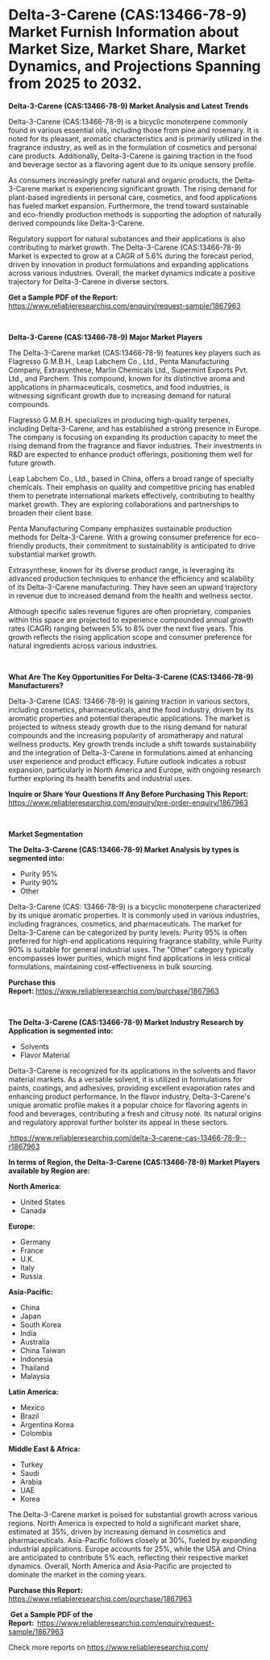 <p><h1>Delta-3-Carene (CAS:13466-78-9) Market Furnish Information about Market Size, Market Share, Market Dynamics, and Projections Spanning from 2025 to 2032.</h1></p><p><strong>Delta-3-Carene (CAS:13466-78-9) Market Analysis and Latest Trends</strong></p>
<p><p>Delta-3-Carene (CAS:13466-78-9) is a bicyclic monoterpene commonly found in various essential oils, including those from pine and rosemary. It is noted for its pleasant, aromatic characteristics and is primarily utilized in the fragrance industry, as well as in the formulation of cosmetics and personal care products. Additionally, Delta-3-Carene is gaining traction in the food and beverage sector as a flavoring agent due to its unique sensory profile.</p><p>As consumers increasingly prefer natural and organic products, the Delta-3-Carene market is experiencing significant growth. The rising demand for plant-based ingredients in personal care, cosmetics, and food applications has fueled market expansion. Furthermore, the trend toward sustainable and eco-friendly production methods is supporting the adoption of naturally derived compounds like Delta-3-Carene. </p><p>Regulatory support for natural substances and their applications is also contributing to market growth. The Delta-3-Carene (CAS:13466-78-9) Market is expected to grow at a CAGR of 5.6% during the forecast period, driven by innovation in product formulations and expanding applications across various industries. Overall, the market dynamics indicate a positive trajectory for Delta-3-Carene in diverse sectors.</p></p>
<p><strong>Get a Sample PDF of the Report:&nbsp;</strong> <a href="https://www.reliableresearchiq.com/enquiry/request-sample/1867963?utm_campaign=1842&utm_medium=2&utm_source=Github&utm_content=ia&utm_term=04022025&utm_id=delta-3-carene-cas13466-78-9">https://www.reliableresearchiq.com/enquiry/request-sample/1867963</a></p>
<p>&nbsp;</p>
<p><strong>Delta-3-Carene (CAS:13466-78-9) Major Market Players</strong></p>
<p><p>The Delta-3-Carene market (CAS:13466-78-9) features key players such as Flagresso G.M.B.H., Leap Labchem Co., Ltd., Penta Manufacturing Company, Extrasynthese, Marlin Chemicals Ltd., Supermint Exports Pvt. Ltd., and Parchem. This compound, known for its distinctive aroma and applications in pharmaceuticals, cosmetics, and food industries, is witnessing significant growth due to increasing demand for natural compounds.</p><p>Flagresso G.M.B.H. specializes in producing high-quality terpenes, including Delta-3-Carene, and has established a strong presence in Europe. The company is focusing on expanding its production capacity to meet the rising demand from the fragrance and flavor industries. Their investments in R&D are expected to enhance product offerings, positioning them well for future growth.</p><p>Leap Labchem Co., Ltd., based in China, offers a broad range of specialty chemicals. Their emphasis on quality and competitive pricing has enabled them to penetrate international markets effectively, contributing to healthy market growth. They are exploring collaborations and partnerships to broaden their client base.</p><p>Penta Manufacturing Company emphasizes sustainable production methods for Delta-3-Carene. With a growing consumer preference for eco-friendly products, their commitment to sustainability is anticipated to drive substantial market growth.</p><p>Extrasynthese, known for its diverse product range, is leveraging its advanced production techniques to enhance the efficiency and scalability of its Delta-3-Carene manufacturing. They have seen an upward trajectory in revenue due to increased demand from the health and wellness sector.</p><p>Although specific sales revenue figures are often proprietary, companies within this space are projected to experience compounded annual growth rates (CAGR) ranging between 5% to 8% over the next five years. This growth reflects the rising application scope and consumer preference for natural ingredients across various industries.</p></p>
<p>&nbsp;</p>
<p><strong>What Are The Key Opportunities For Delta-3-Carene (CAS:13466-78-9) Manufacturers?</strong></p>
<p><p>Delta-3-Carene (CAS: 13466-78-9) is gaining traction in various sectors, including cosmetics, pharmaceuticals, and the food industry, driven by its aromatic properties and potential therapeutic applications. The market is projected to witness steady growth due to the rising demand for natural compounds and the increasing popularity of aromatherapy and natural wellness products. Key growth trends include a shift towards sustainability and the integration of Delta-3-Carene in formulations aimed at enhancing user experience and product efficacy. Future outlook indicates a robust expansion, particularly in North America and Europe, with ongoing research further exploring its health benefits and industrial uses.</p></p>
<p><strong>Inquire or Share Your Questions If Any Before Purchasing This Report:</strong> <a href="https://www.reliableresearchiq.com/enquiry/pre-order-enquiry/1867963?utm_campaign=1842&utm_medium=2&utm_source=Github&utm_content=ia&utm_term=04022025&utm_id=delta-3-carene-cas13466-78-9">https://www.reliableresearchiq.com/enquiry/pre-order-enquiry/1867963</a></p>
<p>&nbsp;</p>
<p><strong>Market Segmentation</strong></p>
<p><strong>The Delta-3-Carene (CAS:13466-78-9) Market Analysis by types is segmented into:</strong></p>
<p><ul><li>Purity 95%</li><li>Purity 90%</li><li>Other</li></ul></p>
<p><p>Delta-3-Carene (CAS: 13466-78-9) is a bicyclic monoterpene characterized by its unique aromatic properties. It is commonly used in various industries, including fragrances, cosmetics, and pharmaceuticals. The market for Delta-3-Carene can be categorized by purity levels: Purity 95% is often preferred for high-end applications requiring fragrance stability, while Purity 90% is suitable for general industrial uses. The "Other" category typically encompasses lower purities, which might find applications in less critical formulations, maintaining cost-effectiveness in bulk sourcing.</p></p>
<p><strong>Purchase this Report:&nbsp;</strong><a href="https://www.reliableresearchiq.com/purchase/1867963?utm_campaign=1842&utm_medium=2&utm_source=Github&utm_content=ia&utm_term=04022025&utm_id=delta-3-carene-cas13466-78-9">https://www.reliableresearchiq.com/purchase/1867963</a></p>
<p>&nbsp;</p>
<p><strong>The Delta-3-Carene (CAS:13466-78-9) Market Industry Research by Application is segmented into:</strong></p>
<p><ul><li>Solvents</li><li>Flavor Material</li></ul></p>
<p><p>Delta-3-Carene is recognized for its applications in the solvents and flavor material markets. As a versatile solvent, it is utilized in formulations for paints, coatings, and adhesives, providing excellent evaporation rates and enhancing product performance. In the flavor industry, Delta-3-Carene's unique aromatic profile makes it a popular choice for flavoring agents in food and beverages, contributing a fresh and citrusy note. Its natural origins and regulatory approval further bolster its appeal in these sectors.</p></p>
<p><a href="https://www.reliableresearchiq.com/delta-3-carene-cas-13466-78-9--r1867963?utm_campaign=1842&utm_medium=2&utm_source=Github&utm_content=ia&utm_term=04022025&utm_id=delta-3-carene-cas13466-78-9">&nbsp;https://www.reliableresearchiq.com/delta-3-carene-cas-13466-78-9--r1867963</a></p>
<p><strong>In terms of Region, the Delta-3-Carene (CAS:13466-78-9) Market Players available by Region are:</strong></p>
<p>
    <p> <strong> North America: </strong>
        <ul>
            <li>United States</li>
            <li>Canada</li>
        </ul>
        </p> 
    <p> <strong> Europe: </strong>
        <ul>
            <li>Germany</li>
            <li>France</li>
            <li>U.K.</li>
            <li>Italy</li>
            <li>Russia</li>
        </ul>
        </p> 
    <p> <strong> Asia-Pacific: </strong>
        <ul>
            <li>China</li>
            <li>Japan</li>
            <li>South Korea</li>
            <li>India</li>
            <li>Australia</li>
            <li>China Taiwan</li>
            <li>Indonesia</li>
            <li>Thailand</li>
            <li>Malaysia</li>
        </ul>
        </p> 
    <p> <strong> Latin America: </strong>
        <ul>
            <li>Mexico</li>
            <li>Brazil</li>
            <li>Argentina Korea</li>
            <li>Colombia</li>
        </ul>
        </p> 
    <p> <strong> Middle East & Africa: </strong>
        <ul>
            <li>Turkey</li>
            <li>Saudi</li>
            <li>Arabia</li>
            <li>UAE</li>
            <li>Korea</li>
        </ul>
    </p>
    </p>
<p><p>The Delta-3-Carene market is poised for substantial growth across various regions. North America is expected to hold a significant market share, estimated at 35%, driven by increasing demand in cosmetics and pharmaceuticals. Asia-Pacific follows closely at 30%, fueled by expanding industrial applications. Europe accounts for 25%, while the USA and China are anticipated to contribute 5% each, reflecting their respective market dynamics. Overall, North America and Asia-Pacific are projected to dominate the market in the coming years.</p></p>
<p><strong>Purchase this Report: </strong><a href="https://www.reliableresearchiq.com/purchase/1867963?utm_campaign=1842&utm_medium=2&utm_source=Github&utm_content=ia&utm_term=04022025&utm_id=delta-3-carene-cas13466-78-9">https://www.reliableresearchiq.com/purchase/1867963</a></p>
<p>&nbsp;<strong>Get a Sample PDF of the Report:&nbsp;&nbsp;</strong><a href="https://www.reliableresearchiq.com/enquiry/request-sample/1867963?utm_campaign=1842&utm_medium=2&utm_source=Github&utm_content=ia&utm_term=04022025&utm_id=delta-3-carene-cas13466-78-9">https://www.reliableresearchiq.com/enquiry/request-sample/1867963</a></p>
<p><strong></strong></p>
<p>Check more reports on <a href="https://www.reliableresearchiq.com/?utm_campaign=1842&utm_medium=2&utm_source=Github&utm_content=ia&utm_term=04022025&utm_id=delta-3-carene-cas13466-78-9">https://www.reliableresearchiq.com/</a></p>